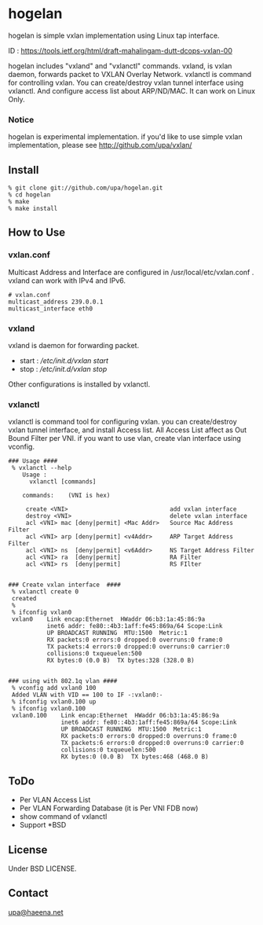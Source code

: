 hogelan
=======

hogelan is simple vxlan implementation using Linux tap interface.

ID : https://tools.ietf.org/html/draft-mahalingam-dutt-dcops-vxlan-00

hogelan includes "vxland" and "vxlanctl" commands.
vxland, is vxlan daemon, forwards packet to VXLAN 
Overlay Network. vxlanctl is command for controlling vxlan. 
You can create/destroy vxlan tunnel interface using 
vxlanctl. And configure access list about ARP/ND/MAC.
It can work on Linux Only. 

### Notice ###
hogelan is experimental implementation. if you'd like to use 
simple vxlan implementation, please see http://github.com/upa/vxlan/


Install
-------

	% git clone git://github.com/upa/hogelan.git
	% cd hogelan
	% make
	% make install


How to Use
----------

### vxlan.conf ###

Multicast Address and Interface are configured in 
/usr/local/etc/vxlan.conf . vxland can work with 
IPv4 and IPv6.

	# vxlan.conf
	multicast_address 239.0.0.1
	multicast_interface eth0

### vxland ###

vxland is daemon for forwarding packet.

+ start : _/etc/init.d/vxlan start_
+ stop : _/etc/init.d/vxlan stop_

Other configurations is installed by vxlanctl.


### vxlanctl ###

vxlanctl is command tool for configuring vxlan. you can 
create/destroy vxlan tunnel interface, and install Access 
list. All Access List affect as Out Bound Filter per VNI. 
if you want to use vlan, create vlan interface using vconfig.

	### Usage ####
	 % vxlanctl --help
	    Usage :
	 	  vxlanctl [commands]
	   
	    commands:    (VNI is hex)
	  
	     create <VNI>                             add vxlan interface
	     destroy <VNI>                            delete vxlan interface
	     acl <VNI> mac [deny|permit] <Mac Addr>   Source Mac Address Filter
	     acl <VNI> arp [deny|permit] <v4Addr>     ARP Target Address Filter
	     acl <VNI> ns  [deny|permit] <v6Addr>     NS Target Address Filter
	     acl <VNI> ra  [deny|permit]              RA Filter
	     acl <VNI> rs  [deny|permit]              RS FIlter
	  
	  	 
	### Create vxlan interface  ####
	 % vxlanctl create 0
	 created
	 %
	 % ifconfig vxlan0
	 vxlan0    Link encap:Ethernet  HWaddr 06:b3:1a:45:86:9a  
	           inet6 addr: fe80::4b3:1aff:fe45:869a/64 Scope:Link
	           UP BROADCAST RUNNING  MTU:1500  Metric:1
	           RX packets:0 errors:0 dropped:0 overruns:0 frame:0
	           TX packets:4 errors:0 dropped:0 overruns:0 carrier:0
	           collisions:0 txqueuelen:500 
	           RX bytes:0 (0.0 B)  TX bytes:328 (328.0 B)
	 
	 
	### using with 802.1q vlan ####
	 % vconfig add vxlan0 100
	 Added VLAN with VID == 100 to IF -:vxlan0:-
	 % ifconfig vxlan0.100 up
	 % ifconfig vxlan0.100
	 vxlan0.100    Link encap:Ethernet  HWaddr 06:b3:1a:45:86:9a  
	               inet6 addr: fe80::4b3:1aff:fe45:869a/64 Scope:Link
	               UP BROADCAST RUNNING  MTU:1500  Metric:1
	               RX packets:0 errors:0 dropped:0 overruns:0 frame:0
	               TX packets:6 errors:0 dropped:0 overruns:0 carrier:0
	               collisions:0 txqueuelen:500 
	               RX bytes:0 (0.0 B)  TX bytes:468 (468.0 B)


ToDo
----
+ Per VLAN Access List
+ Per VLAN Forwarding Database (it is Per VNI FDB now)
+ show command of vxlanctl
+ Support *BSD 


License
-------
Under BSD LICENSE.


Contact
-------
upa@haeena.net


